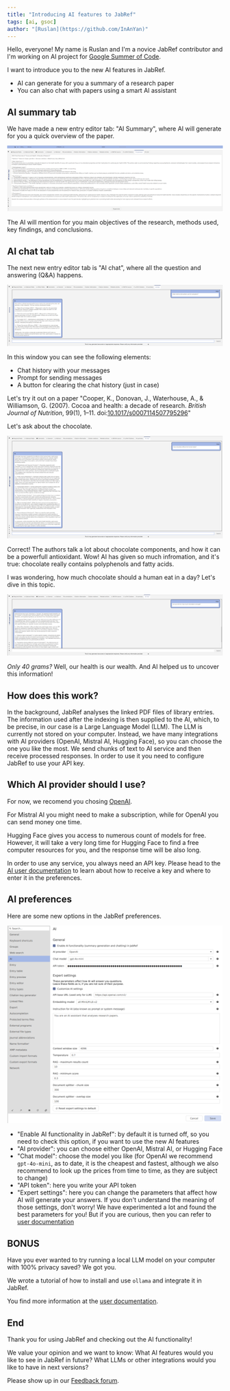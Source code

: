 ```yaml
---
title: "Introducing AI features to JabRef"
tags: [ai, gsoc]
author: "[Ruslan](https://github.com/InAnYan)"
---
```


Hello, everyone! My name is Ruslan and I'm a novice JabRef contributor and I'm working on AI project for [Google Summer of Code](https://summerofcode.withgoogle.com/).

I want to introduce you to the new AI features in JabRef.

- AI can generate for you a summary of a research paper
- You can also chat with papers using a smart AI assistant

## AI summary tab

We have made a new entry editor tab: "AI Summary", where AI will generate for you a quick overview of the paper.

![AI summary tab screenshot](../img/AiSummary.png)

The AI will mention for you main objectives of the research, methods used, key findings, and conclusions.

## AI chat tab

The next new entry editor tab is "AI chat", where all the question and answering (Q&A) happens.

![AI chat tab screenshot](../img/AiChat.png)

In this window you can see the following elements:

- Chat history with your messages
- Prompt for sending messages
- A button for clearing the chat history (just in case)

Let's try it out on a paper "Cooper, K., Donovan, J., Waterhouse, A., & Williamson, G. (2007). Cocoa and health: a decade of research. *British Journal of Nutrition*, 99(1), 1–11. doi:[10.1017/s0007114507795296](https://doi.org/10.1017/s0007114507795296)"

Let's ask about the chocolate.

![AI first question and answer](../img/AiQuestion1.png)

Correct! The authors talk a lot about chocolate components, and how it can be a powerfull antioxidant.
Wow! AI has given so much infromation, and it's true: chocolate really contains polyphenols and fatty acids.

I was wondering, how much chocolate should a human eat in a day? Let's dive in this topic.

![AI second question and answer](../img/AiQuestion2.png)

*Only 40 grams?* Well, our health is our wealth. And AI helped us to uncover this information!

## How does this work?

In the background, JabRef analyses the linked PDF files of library entries. The information used after the indexing is then supplied to the AI, which, to be precise, in our case is a Large Language Model (LLM).
The LLM is currently not stored on your computer. Instead, we have many integrations with AI providers (OpenAI, Mistral AI, Hugging Face), so you can choose the one you like the most.
We send chunks of text to AI service and then receive processed responses. In order to use it you need to configure JabRef to use your API key.

## Which AI provider should I use?

For now, we recomend you chosing [OpenAI](https://platform.openai.com/docs/models).

For Mistral AI you might need to make a subscription, while for OpenAI you can send money one time.

Hugging Face gives you access to numerous count of models for free.
However, it will take a very long time for Hugging Face to find a free computer resources for you, and the response time will be also long.

In order to use any service, you always need an API key.
Please head to the [AI user documentation](https://docs.jabref.org/ai/ai-providers-and-api-keys) to learn about how to receive a key and where to enter it in the preferences.

## AI preferences

Here are some new options in the JabRef preferences.

![AI preferences](../img/AiPreferences.png)

- "Enable AI functionality in JabRef": by default it is turned off, so you need to check this option, if you want to use the new AI features
- "AI provider": you can choose either OpenAI, Mistral AI, or Hugging Face
- "Chat model": choose the model you like (for OpenAI we recommend `gpt-4o-mini`, as to date, it is the cheapest and fastest, although we also recommend to look up the prices from time to time, as they are subject to change)
- "API token": here you write your API token
- "Expert settings": here you can change the parameters that affect how AI will generate your answers. If you don't understand the meaning of those settings, don't worry! We have experimented a lot and found the best parameters for you! But if you are curious, then you can refer to [user documentation]()

## BONUS

Have you ever wanted to try running a local LLM model on your computer with 100% privacy saved? We got you.

We wrote a tutorial of how to install and use `ollama` and integrate it in JabRef.

You find more information at the [user documentation](https://docs.jabref.org/ai/local-llm).

## End

Thank you for using JabRef and checking out the AI functionality!

We value your opinion and we want to know: What AI features would you like to see in JabRef in future? What LLMs or other integrations would you like to have in next versions?

Please show up in our [Feedback forum](https://discourse.jabref.org/c/feedback/3).

